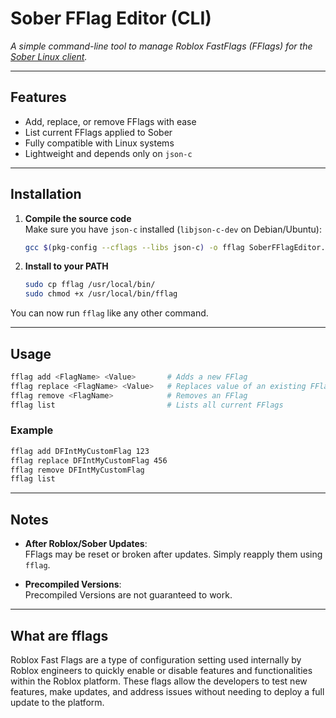 #  Sober FFlag Editor (CLI)  
*A simple command-line tool to manage Roblox FastFlags (FFlags) for the [Sober Linux client](https://github.com/vinegarhq/sober).*

---

##  Features

-  Add, replace, or remove FFlags with ease  
-  List current FFlags applied to Sober  
-  Fully compatible with Linux systems  
-  Lightweight and depends only on `json-c`  

---

## Installation

1. **Compile the source code**  
   Make sure you have `json-c` installed (`libjson-c-dev` on Debian/Ubuntu):

   ```bash
   gcc $(pkg-config --cflags --libs json-c) -o fflag SoberFFlagEditor.c
   ```

2. **Install to your PATH**

   ```bash
   sudo cp fflag /usr/local/bin/
   sudo chmod +x /usr/local/bin/fflag
   ```

You can now run `fflag` like any other command.

---

## Usage

```bash
fflag add <FlagName> <Value>       # Adds a new FFlag
fflag replace <FlagName> <Value>   # Replaces value of an existing FFlag
fflag remove <FlagName>            # Removes an FFlag
fflag list                         # Lists all current FFlags
```

### Example

```bash
fflag add DFIntMyCustomFlag 123
fflag replace DFIntMyCustomFlag 456
fflag remove DFIntMyCustomFlag
fflag list
```

---

## Notes

- **After Roblox/Sober Updates**:  
  FFlags may be reset or broken after updates. Simply reapply them using `fflag`.

- **Precompiled Versions**:  
  Precompiled Versions are not guaranteed to work.

---

## What are fflags

Roblox Fast Flags are a type of configuration setting used internally by Roblox engineers to quickly enable or disable features and functionalities within the Roblox platform. These flags allow the developers to test new features, make updates, and address issues without needing to deploy a full update to the platform.

